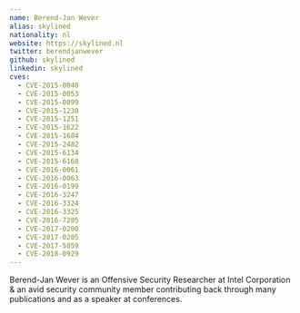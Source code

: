 ```yaml
---
name: Berend-Jan Wever
alias: skylined
nationality: nl
website: https://skylined.nl
twitter: berendjanwever
github: skylined
linkedin: skylined
cves:
  - CVE-2015-0040
  - CVE-2015-0053
  - CVE-2015-0099
  - CVE-2015-1230
  - CVE-2015-1251
  - CVE-2015-1622
  - CVE-2015-1684
  - CVE-2015-2482
  - CVE-2015-6134
  - CVE-2015-6168
  - CVE-2016-0061
  - CVE-2016-0063
  - CVE-2016-0199
  - CVE-2016-3247
  - CVE-2016-3324
  - CVE-2016-3325
  - CVE-2016-7205
  - CVE-2017-0200
  - CVE-2017-0205
  - CVE-2017-5059
  - CVE-2018-0929
---
```

Berend-Jan Wever is an Offensive Security Researcher at Intel Corporation & an avid security community member contributing back through many publications and as a speaker at conferences.
